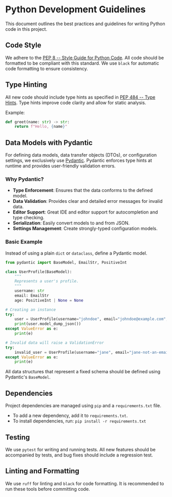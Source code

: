 # Python Development Guidelines

This document outlines the best practices and guidelines for writing Python code in this project.

## Code Style

We adhere to the [PEP 8 -- Style Guide for Python Code](https://www.python.org/dev/peps/pep-0008/). All code should be formatted to be compliant with this standard. We use `black` for automatic code formatting to ensure consistency.

## Type Hinting

All new code should include type hints as specified in [PEP 484 -- Type Hints](https://www.python.org/dev/peps/pep-0484/). Type hints improve code clarity and allow for static analysis.

Example:
```python
def greet(name: str) -> str:
    return f"Hello, {name}"
```

## Data Models with Pydantic

For defining data models, data transfer objects (DTOs), or configuration settings, we exclusively use [Pydantic](https://docs.pydantic.dev/). Pydantic enforces type hints at runtime and provides user-friendly validation errors.

### Why Pydantic?

- **Type Enforcement**: Ensures that the data conforms to the defined model.
- **Data Validation**: Provides clear and detailed error messages for invalid data.
- **Editor Support**: Great IDE and editor support for autocompletion and type checking.
- **Serialization**: Easily convert models to and from JSON.
- **Settings Management**: Create strongly-typed configuration models.

### Basic Example

Instead of using a plain `dict` or `dataclass`, define a Pydantic model.

```python
from pydantic import BaseModel, EmailStr, PositiveInt

class UserProfile(BaseModel):
    """
    Represents a user's profile.
    """
    username: str
    email: EmailStr
    age: PositiveInt | None = None

# Creating an instance
try:
    user = UserProfile(username="johndoe", email="johndoe@example.com", age=25)
    print(user.model_dump_json())
except ValueError as e:
    print(e)

# Invalid data will raise a ValidationError
try:
    invalid_user = UserProfile(username="jane", email="jane-not-an-email")
except ValueError as e:
    print(e)
```

All data structures that represent a fixed schema should be defined using Pydantic's `BaseModel`.

## Dependencies

Project dependencies are managed using `pip` and a `requirements.txt` file.

- To add a new dependency, add it to `requirements.txt`.
- To install dependencies, run: `pip install -r requirements.txt`

## Testing

We use `pytest` for writing and running tests. All new features should be accompanied by tests, and bug fixes should include a regression test.

## Linting and Formatting

We use `ruff` for linting and `black` for code formatting. It is recommended to run these tools before committing code.
